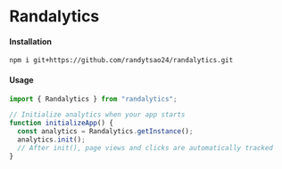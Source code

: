 # Randalytics

#### Installation

`npm i git+https://github.com/randytsao24/randalytics.git`

#### Usage

```ts
import { Randalytics } from "randalytics";

// Initialize analytics when your app starts
function initializeApp() {
  const analytics = Randalytics.getInstance();
  analytics.init();
  // After init(), page views and clicks are automatically tracked
}
```
